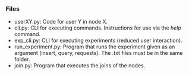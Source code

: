 ### Files
* userXY.py: Code for user Y in node X.
* cli.py: CLI for executing commands. Instructions for use via the *help* command.
* exp_cli.py: CLI for executing experiments (reduced user interaction).
* run_experiment.py: Program that runs the experiment given as an argument (insert, query, requests). The .txt files must be in the same folder.
* join.py: Program that executes the joins of the nodes.
